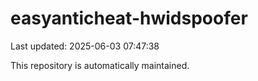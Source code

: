 # easyanticheat-hwidspoofer

Last updated: 2025-06-03 07:47:38

This repository is automatically maintained.
